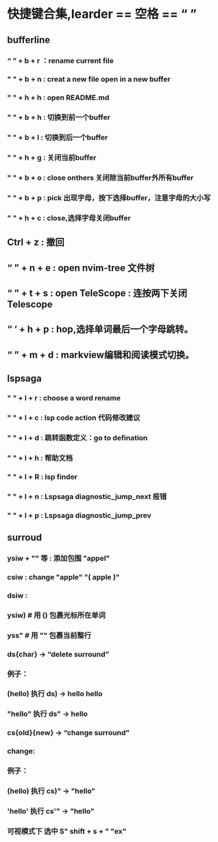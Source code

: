 # 快捷键合集,learder == 空格 == “ ”
## bufferline
### “ ” + b + r  ：rename current file
### " " + b + n  : creat a new file open in a new buffer
### " " + h + h  : open README.md 
### " " + b + h  : 切换到前一个buffer
### " " + b + l  : 切换到后一个buffer
### " " + h + g  : 关闭当前buffer 
### " " + b + o  : close onthers 关闭除当前buffer外所有buffer 
### " " + b + p  : pick 出现字母，按下选择buffer，注意字母的大小写
### " " + h + c  : close,选择字母关闭buffer
##  Ctrl + z     : 撤回  
## “ ” + n + e   : open nvim-tree 文件树
## “ ” + t + s   : open TeleScope : 连按两下关闭Telescope
## “ ‘ + h + p   : hop,选择单词最后一个字母跳转。 
## “ ” + m + d   : markview编辑和阅读模式切换。
##  lspsaga 
### " " + l + r  : choose a word rename 
### " " + l + c  : lsp code action 代码修改建议
### " " + l + d  : 跳转函数定义：go to defination
### " " + l + h  : 帮助文档
### " " + l + R  : lsp finder
### " " + l + n  : Lspsaga diagnostic_jump_next 报错
### " " + l + p  : Lspsaga diagnostic_jump_prev
## surroud
### ysiw + "" 等 : 添加包围   "appel" 
### csiw         : change   "apple"   "( apple )" 
### dsiw         :
### ysiw)    # 用 () 包裹光标所在单词
### yss"     # 用 "" 包裹当前整行
### ds{char} → “delete surround”

### 例子：
### (hello) 执行 ds) → hello hello
### "hello" 执行 ds" → hello

### cs{old}{new} → “change surround”
### change:
### 例子：
### (hello) 执行 cs)" → "hello"
### 'hello' 执行 cs'" → "hello"
###  可视模式下 选中 S"  shift + s + "  "ex"


